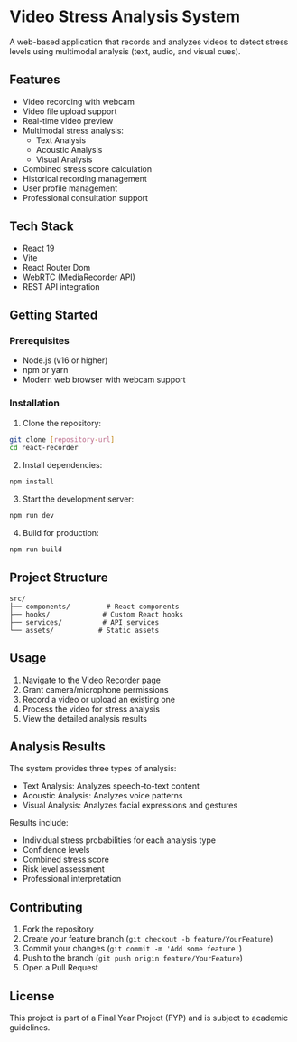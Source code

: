 # Video Stress Analysis System

A web-based application that records and analyzes videos to detect stress levels using multimodal analysis (text, audio, and visual cues).

## Features

- Video recording with webcam
- Video file upload support
- Real-time video preview
- Multimodal stress analysis:
  - Text Analysis
  - Acoustic Analysis
  - Visual Analysis
- Combined stress score calculation
- Historical recording management
- User profile management
- Professional consultation support

## Tech Stack

- React 19
- Vite
- React Router Dom
- WebRTC (MediaRecorder API)
- REST API integration

## Getting Started

### Prerequisites

- Node.js (v16 or higher)
- npm or yarn
- Modern web browser with webcam support

### Installation

1. Clone the repository:
```bash
git clone [repository-url]
cd react-recorder
```

2. Install dependencies:
```bash
npm install
```

3. Start the development server:
```bash
npm run dev
```

4. Build for production:
```bash
npm run build
```

## Project Structure

```
src/
├── components/         # React components
├── hooks/             # Custom React hooks
├── services/          # API services
└── assets/           # Static assets
```

## Usage

1. Navigate to the Video Recorder page
2. Grant camera/microphone permissions
3. Record a video or upload an existing one
4. Process the video for stress analysis
5. View the detailed analysis results

## Analysis Results

The system provides three types of analysis:
- Text Analysis: Analyzes speech-to-text content
- Acoustic Analysis: Analyzes voice patterns
- Visual Analysis: Analyzes facial expressions and gestures

Results include:
- Individual stress probabilities for each analysis type
- Confidence levels
- Combined stress score
- Risk level assessment
- Professional interpretation

## Contributing

1. Fork the repository
2. Create your feature branch (`git checkout -b feature/YourFeature`)
3. Commit your changes (`git commit -m 'Add some feature'`)
4. Push to the branch (`git push origin feature/YourFeature`)
5. Open a Pull Request

## License

This project is part of a Final Year Project (FYP) and is subject to academic guidelines.
